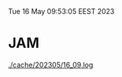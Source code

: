 Tue 16 May 09:53:05 EEST 2023
# JAM
<a href='./cache/202305/16_09.log'>./cache/202305/16_09.log</a>
